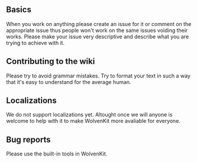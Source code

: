 ## Basics
When you work on anything please create an issue for it or comment on the appropriate issue thus people won't work on the same issues voiding their works.
Please make your issue very descriptive and describe what you are trying to achieve with it.

## Contributing to the wiki
Please try to avoid grammar mistakes. Try to format your text in such a way that it's easy to understand for the average human.

## Localizations
We do not support localizations yet. Altought once we will anyone is welcome to help with it to make WolvenKit more avaliable for everyone.

## Bug reports
Please use the built-in tools in WolvenKit.
